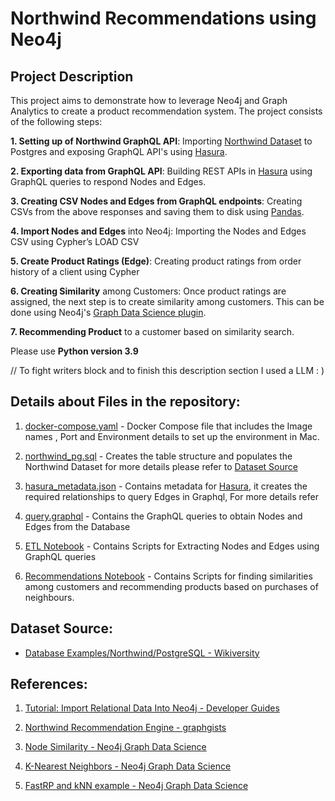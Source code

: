 
# Northwind Recommendations using Neo4j

## Project Description

This project aims to demonstrate how to leverage Neo4j and Graph Analytics to create a product recommendation system. The project consists of the following steps:

**1. Setting up of Northwind GraphQL API**: Importing [Northwind Dataset](#dataset-source) to Postgres and exposing GraphQL API's using [Hasura](https://hasura.io/).

**2. Exporting data from GraphQL API**: Building REST APIs in [Hasura](https://hasura.io/) using GraphQL queries to respond Nodes and Edges.

**3. Creating CSV Nodes and Edges from GraphQL endpoints**: Creating CSVs from the above responses and saving them to disk using [Pandas](https://pandas.pydata.org/docs/reference/api/pandas.DataFrame.to_csv.html).

**4. Import Nodes and Edges** into Neo4j: Importing the Nodes and Edges CSV using Cypher’s LOAD CSV

**5. Create Product Ratings (Edge)**: Creating product ratings from order history of a client using Cypher 

**6. Creating Similarity** among Customers: Once product ratings are assigned, the next step is to create similarity among customers. This can be done using Neo4j's [Graph Data Science plugin](https://neo4j.com/product/graph-data-science/).

**7. Recommending Product** to a customer based on similarity search.

Please use **Python version 3.9**

// To fight writers block and to finish this description section I used a LLM : ) 



## Details about Files in the repository:
    
1. [docker-compose.yaml](./docker-compose.yml) - Docker Compose file that includes the Image names , Port and Environment details to set up the environment in Mac.

2. [northwind_pg.sql](./sql/northwind_pg.sql) - Creates the table structure  and populates the Northwind Dataset for more details please refer to [Dataset Source](#dataset-source)

3. [hasura_metadata.json](./hasura_metadata.json) - Contains metadata for [Hasura](https://hasura.io/), it creates the required relationships to query Edges in Graphql, For more details refer  

4. [query.graphql](./query.graphql) - Contains the GraphQL queries to obtain Nodes and Edges from the Database

5. [ETL Notebook](./northwind_neo4j_graphql_etl.ipynb) - Contains Scripts for Extracting Nodes and Edges using GraphQL queries

6. [Recommendations Notebook](./northwind_neo4j_recommendation.ipynb) - Contains Scripts for finding similarities among customers and recommending products based on purchases of neighbours.

## Dataset Source:

- [Database Examples/Northwind/PostgreSQL - Wikiversity](https://en.wikiversity.org/wiki/Database_Examples/Northwind/PostgreSQL)



## References:

1. [Tutorial: Import Relational Data Into Neo4j - Developer Guides](https://neo4j.com/developer/guide-importing-data-and-etl/) 

2. [Northwind Recommendation Engine - graphgists](https://neo4j.com/graphgists/northwind-recommendation-engine/)


3. [Node Similarity - Neo4j Graph Data Science](https://neo4j.com/docs/graph-data-science/current/algorithms/node-similarity/)  

4. [K-Nearest Neighbors - Neo4j Graph Data Science](https://neo4j.com/docs/graph-data-science/current/algorithms/knn/)

5. [FastRP and kNN example - Neo4j Graph Data Science](https://neo4j.com/docs/graph-data-science/current/end-to-end-examples/fastrp-knn-example/)



